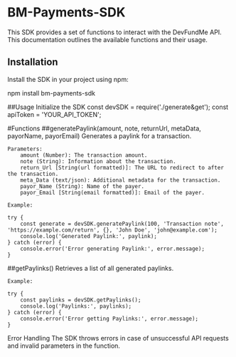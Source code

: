 # BM-Payments-SDK
This SDK provides a set of functions to interact with the DevFundMe API. This documentation outlines the available functions and their usage.

## Installation

Install the SDK in your project using npm:

npm install bm-payments-sdk

##Usage
Initialize the SDK
const devSDK = require('./generate&get');
const apiToken = 'YOUR_API_TOKEN';

#Functions
##generatePaylink(amount, note, returnUrl, metaData, payorName, payorEmail)
Generates a paylink for a transaction.

    Parameters:
        amount (Number): The transaction amount.
        note (String): Information about the transaction.
        return_Url [String(url formatted)]: The URL to redirect to after the transaction.
        meta_Data (text/json): Additional metadata for the transaction.
        payor_Name (String): Name of the payer.
        payor_Email [String(email formatted)]: Email of the payer.

    Example:

    try {
        const generate = devSDK.generatePaylink(100, 'Transaction note', 'https://example.com/return', {}, 'John Doe', 'john@example.com');
        console.log('Generated Paylink:', paylink);
    } catch (error) {
        console.error('Error generating Paylink:', error.message);
    }

##getPaylinks()
Retrieves a list of all generated paylinks.

    Example:

    try {
        const paylinks = devSDK.getPaylinks();
        console.log('Paylinks:', paylinks);
    } catch (error) {
        console.error('Error getting Paylinks:', error.message);
    }

Error Handling
The SDK throws errors in case of unsuccessful API requests and invalid parameters in the function. 
